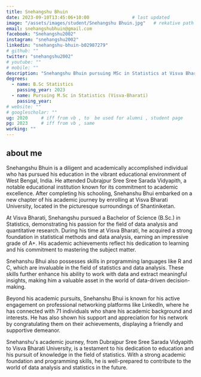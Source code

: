 ```yaml
---
title: Snehangshu Bhuin                   
date: 2023-09-10T13:45:06+10:00                # last updated
image: "/assets/images/student/Snehangshu Bhuin.jpg"   # rekative path 
email: snehangshubhuin@gmail.com
facebook: "Snehangshu2002"        
instagram: "snehangshu2002"
linkedin: "snehangshu-bhuin-b02987279"     
# github: ""              
twitter: "snehangshu2002"
# youtube: ""
# mobile: ""    
description: "Snehangshu Bhuin pursuing MSc in Statistics at Visva Bharati."        # for meta description
degrees:
  - name: B.Sc Statistics            
    passing_year: 2023
  - name: Pursuing M.Sc in Statistics (Visva-Bharati) 
    passing_year:  
# website: ""
# googlescholar: "" 
ug: 2020     # iff from vb , to  be used for alumni , student page
pg: 2023     # iff from vb , same
working: ""
---
```


## about me

Snehangshu Bhuin is a diligent and academically accomplished individual who has pursued his education in the vibrant educational environment of West Bengal, India. He attended Dubrajpur Sree Sree Sarada Vidyapith, a notable educational institution known for its commitment to academic excellence. After completing his schooling, Snehanshu Bhui embarked on a new chapter of his academic journey by enrolling at Visva Bharati University, located in the picturesque surroundings of Shantiniketan.

At Visva Bharati, Snehangshu pursued a Bachelor of Science (B.Sc.) in Statistics, demonstrating his passion for the field of data analysis and quantitative research. During his time at Visva Bharati, he acquired a strong foundation in statistical methods and data analysis, earning an impressive grade of A+. His academic achievements reflect his dedication to learning and his commitment to mastering the subject matter.

Snehanshu Bhui also possesses skills in programming languages like R and C, which are invaluable in the field of statistics and data analysis. These skills further enhance his ability to work with data and extract meaningful insights, making him a valuable asset in the world of data-driven decision-making.

Beyond his academic pursuits, Snehanshu Bhui is known for his active engagement on professional networking platforms like LinkedIn, where he has connected with 71 individuals who share his academic background and interests. He has also shown his support and appreciation for his network by congratulating them on their achievements, displaying a friendly and supportive demeanor.

Snehanshu's academic journey, from Dubrajpur Sree Sree Sarada Vidyapith to Visva Bharati University, is a testament to his dedication to education and his pursuit of knowledge in the field of statistics. With a strong academic foundation and programming skills, he is well-prepared to contribute to the world of data analysis and statistics in the future.
